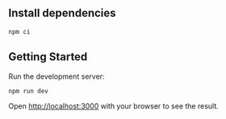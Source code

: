 ## Install dependencies

```bash
npm ci
```

## Getting Started

Run the development server:

```bash
npm run dev
```

Open [http://localhost:3000](http://localhost:3000) with your browser to see the result.

